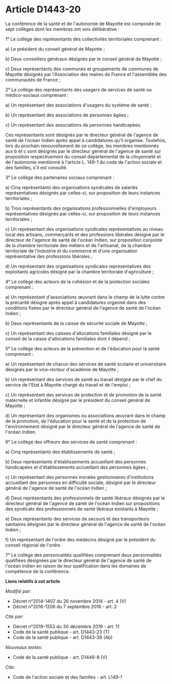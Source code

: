# Article D1443-20

La conférence de la santé et de l'autonomie de Mayotte est composée de sept collèges dont les membres ont voix
délibérative : 

1° Le collège des représentants des collectivités territoriales comprenant : 

a) Le président du conseil général de Mayotte ; 

b) Deux conseillers généraux désignés par le conseil général de Mayotte ; 

c) Deux représentants des communes et groupements de communes de Mayotte désignés par l'Association des maires de France et
l'assemblée des communautés de France ; 

2° Le collège des représentants des usagers de services de santé ou médico-sociaux comprenant : 

a) Un représentant des associations d'usagers du système de santé ; 

b) Un représentant des associations de personnes âgées ; 

c) Un représentant des associations de personnes handicapées. 

Ces représentants sont désignés par le directeur général de l'agence de santé de l'océan Indien après appel à candidatures
qu'il organise. Toutefois, lors du prochain renouvellement de ce collège, les membres mentionnés aux b et c sont désignés par
le directeur général de l'agence de santé sur proposition respectivement du conseil départemental de la citoyenneté et de
l'autonomie mentionné à l'article L. 149-1 du code de l'action sociale et des familles, s'il est consulté. 

3° Le collège des partenaires sociaux comprenant : 

a) Cinq représentants des organisations syndicales de salariés représentatives désignés par celles-ci, sur proposition de
leurs instances territoriales ; 

b) Trois représentants des organisations professionnelles d'employeurs représentatives désignés par celles-ci, sur
proposition de leurs instances territoriales ; 

c) Un représentant des organisations syndicales représentatives au niveau local des artisans, commerçants et des professions
libérales désigné par le directeur de l'agence de santé de l'océan Indien, sur proposition conjointe de la chambre
territoriale des métiers et de l'artisanat, de la chambre territoriale de l'industrie et du commerce et d'une organisation
représentative des professions libérales ; 

d) Un représentant des organisations syndicales représentatives des exploitants agricoles désigné par la chambre territoriale
d'agriculture ; 

4° Le collège des acteurs de la cohésion et de la protection sociales comprenant : 

a) Un représentant d'associations œuvrant dans le champ de la lutte contre la précarité désigné après appel à candidatures
organisé dans des conditions fixées par le directeur général de l'agence de santé de l'océan Indien ; 

b) Deux représentants de la caisse de sécurité sociale de Mayotte ; 

c) Un représentant des caisses d'allocations familiales désigné par le conseil de la caisse d'allocations familiales dont il
dépend ; 

5° Le collège des acteurs de la prévention et de l'éducation pour la santé comprenant : 

a) Un représentant de chacun des services de santé scolaire et universitaire désignés par le vice-recteur d'académie de
Mayotte ; 

b) Un représentant des services de santé au travail désigné par le chef du service de l'Etat à Mayotte chargé du travail et
de l'emploi ; 

c) Un représentant des services de protection et de promotion de la santé maternelle et infantile désigné par le président du
conseil général de Mayotte ; 

d) Un représentant des organismes ou associations œuvrant dans le champ de la promotion, de l'éducation pour la santé et de
la protection de l'environnement désigné par le directeur général de l'agence de santé de l'océan Indien. 

6° Le collège des offreurs des services de santé comprenant : 

a) Cinq représentants des établissements de santé ; 

b) Deux représentants d'établissements accueillant des personnes handicapées et d'établissements accueillant des personnes
âgées ; 

c) Un représentant des personnes morales gestionnaires d'institutions accueillant des personnes en difficulté sociale,
désigné par le directeur général de l'agence de santé de l'océan Indien ; 

d) Deux représentants des professionnels de santé libéraux désignés par le directeur général de l'agence de santé de l'océan
Indien sur propositions des syndicats des professionnels de santé libéraux existants à Mayotte ; 

e) Deux représentants des services de secours et des transporteurs sanitaires désignés par le directeur général de l'agence
de santé de l'océan Indien ; 

f) Un représentant de l'ordre des médecins désigné par le président du conseil régional de l'ordre. 

7° Le collège des personnalités qualifiées comprenant deux personnalités qualifiées désignées par le directeur général de
l'agence de santé de l'océan Indien en raison de leur qualification dans les domaines de compétence de la conférence.

**Liens relatifs à cet article**

_Modifié par_:

  - Décret n°2014-1407 du 26 novembre 2014 - art. 4 (V)
  - Décret n°2016-1206 du 7 septembre 2016 - art. 2

_Cité par_:

  - Décret n°2019-1553 du 30 décembre 2019 - art. 11
  - Code de la santé publique - art. D1443-23 (T)
  - Code de la santé publique - art. D1443-36 (Ab)

_Nouveaux textes_:

  - Code de la santé publique - art. D1446-8 (V)

_Cite_:

  - Code de l'action sociale et des familles - art. L149-1
